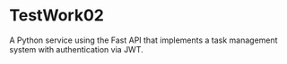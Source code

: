 # TestWork02
A Python service using the Fast API that implements a task management system with authentication via JWT.
